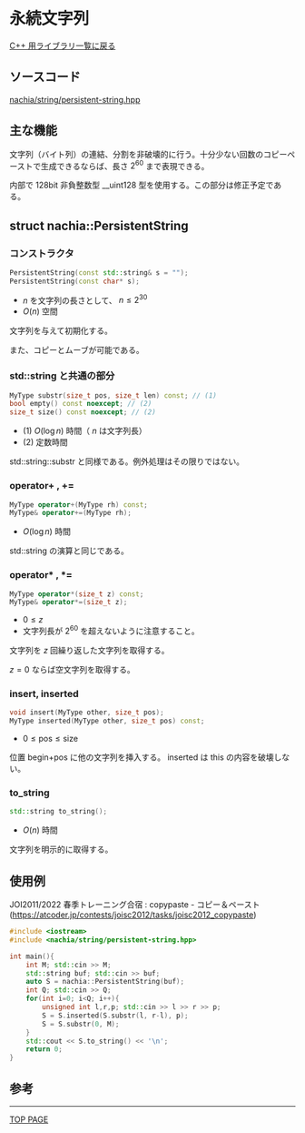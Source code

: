 # 永続文字列

[C++ 用ライブラリ一覧に戻る](../index.md)

## ソースコード

[nachia/string/persistent-string.hpp](https://github.com/NachiaVivias/cp-library/blob/main/Cpp/Include/nachia/string/persistent-string.hpp)

## 主な機能

文字列（バイト列）の連結、分割を非破壊的に行う。十分少ない回数のコピーペーストで生成できるならば、長さ $2^{60}$ まで表現できる。

内部で 128bit 非負整数型 __uint128 型を使用する。この部分は修正予定である。

## struct nachia::PersistentString

### コンストラクタ

```c++
PersistentString(const std::string& s = "");
PersistentString(const char* s);
```

- $n$ を文字列の長さとして、 $n\leq 2^{30}$
- $O(n)$ 空間

文字列を与えて初期化する。

また、コピーとムーブが可能である。

### std::string と共通の部分

```c++
MyType substr(size_t pos, size_t len) const; // (1)
bool empty() const noexcept; // (2)
size_t size() const noexcept; // (2)
```

- (1) $O(\log n)$ 時間（ $n$ は文字列長）
- (2) 定数時間

std::string::substr と同様である。例外処理はその限りではない。

### operator+ , +=

```c++
MyType operator+(MyType rh) const;
MyType& operator+=(MyType rh);
```

- $O(\log n)$ 時間

std::string の演算と同じである。

### operator* , *=

```c++
MyType operator*(size_t z) const;
MyType& operator*=(size_t z);
```

- $0 \leq z$
- 文字列長が $2^{60}$ を超えないように注意すること。

文字列を $z$ 回繰り返した文字列を取得する。

$z=0$ ならば空文字列を取得する。

### insert, inserted

```c++
void insert(MyType other, size_t pos);
MyType inserted(MyType other, size_t pos) const;
```

- $0\leq \text{pos}\leq\text{size}$

位置 begin+pos に他の文字列を挿入する。 inserted は this の内容を破壊しない。

### to_string

```c++
std::string to_string();
```

- $O(n)$ 時間

文字列を明示的に取得する。

## 使用例

JOI2011/2022 春季トレーニング合宿 : copypaste - コピー＆ペースト (https://atcoder.jp/contests/joisc2012/tasks/joisc2012_copypaste)

```c++
#include <iostream>
#include <nachia/string/persistent-string.hpp>

int main(){
    int M; std::cin >> M;
    std::string buf; std::cin >> buf;
    auto S = nachia::PersistentString(buf);
    int Q; std::cin >> Q;
    for(int i=0; i<Q; i++){
        unsigned int l,r,p; std::cin >> l >> r >> p;
        S = S.inserted(S.substr(l, r-l), p);
        S = S.substr(0, M);
    }
    std::cout << S.to_string() << '\n';
    return 0;
}
```

## 参考


---

[TOP PAGE](https://nachiavivias.github.io/cp-library/)


<script type="text/x-mathjax-config">MathJax.Hub.Config({tex2jax:{inlineMath:[['\$','\$']],processEscapes:true},CommonHTML: {matchFontHeight:false}});</script>
<script type="text/javascript" async src="https://cdnjs.cloudflare.com/ajax/libs/mathjax/2.7.1/MathJax.js?config=TeX-MML-AM_CHTML"></script>


